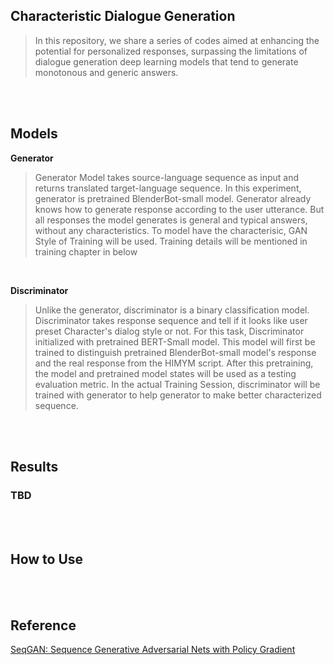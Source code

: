 ## Characteristic Dialogue Generation

> In this repository, we share a series of codes aimed at enhancing the potential for personalized responses, surpassing the limitations of dialogue generation deep learning models that tend to generate monotonous and generic answers.


<br><br>

## Models

**Generator**
> Generator Model takes source-language sequence as input and returns translated target-language sequence. In this experiment, generator is pretrained BlenderBot-small model. Generator already knows how to generate response according to the user utterance. But all responses the model generates is general and typical answers, without any characteristics. To model have the characterisic, GAN Style of Training will be used. Training details will be mentioned in training chapter in below  

<br>

**Discriminator**
> Unlike the generator, discriminator is a binary classification model. Discriminator takes response sequence and tell if it looks like user preset Character's dialog style or not. For this task, Discriminator initialized with pretrained BERT-Small model. This model will first be trained to distinguish pretrained BlenderBot-small model's response and the real response from the HIMYM script. After this pretraining, the model and pretrained model states will be used as a testing evaluation metric. In the actual Training Session, discriminator will be trained with generator to help generator to make better characterized sequence.


<br><br>

## Results
### TBD
<br><br>

## How to Use

<br><br>

## Reference

[SeqGAN: Sequence Generative Adversarial Nets with Policy Gradient](https://arxiv.org/abs/1609.05473)

<br>

